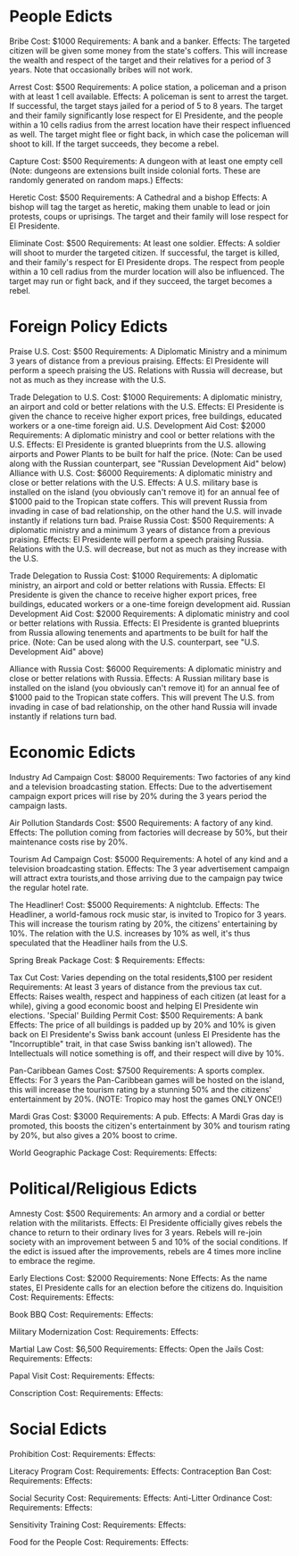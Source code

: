 # People Edicts
Bribe
Cost: $1000
Requirements: A bank and a banker.
Effects: The targeted citizen will be given some money from the state's coffers. This will increase the wealth and respect of the target and their relatives for a period of 3 years. Note that occasionally bribes will not work.
	
Arrest
Cost: $500
Requirements: A police station, a policeman and a prison with at least 1 cell available.
Effects: A policeman is sent to arrest the target. If successful, the target stays jailed for a period of 5 to 8 years. The target and their family significantly lose respect for El Presidente, and the people within a 10 cells radius from the arrest location have their respect influenced as well. The target might flee or fight back, in which case the policeman will shoot to kill. If the target succeeds, they become a rebel.
	
Capture
Cost: $500
Requirements: A dungeon with at least one empty cell (Note: dungeons are extensions built inside colonial forts. These are randomly generated on random maps.)
Effects:
	
Heretic
Cost: $500
Requirements: A Cathedral and a bishop
Effects: A bishop will tag the target as heretic, making them unable to lead or join protests, coups or uprisings. The target and their family will lose respect for El Presidente.




Eliminate
Cost: $500
Requirements: At least one soldier.
Effects: A soldier will shoot to murder the targeted citizen. If successful, the target is killed, and their family's respect for El Presidente drops. The respect from people within a 10 cell radius from the murder location will also be influenced. The target may run or fight back, and if they succeed, the target becomes a rebel.
	
# Foreign Policy Edicts
Praise U.S.
Cost: $500
Requirements: A Diplomatic Ministry and a minimum 3 years of distance from a previous praising.
Effects: El Presidente will perform a speech praising the US. Relations with Russia will decrease, but not as much as they increase with the U.S.
	
Trade Delegation to U.S.
Cost: $1000
Requirements: A diplomatic ministry, an airport and cold or better relations with the U.S.
Effects: El Presidente is given the chance to receive higher export prices, free buildings, educated workers or a one-time foreign aid.
U.S. Development Aid
Cost: $2000
Requirements: A diplomatic ministry and cool or better relations with the U.S.
Effects: El Presidente is granted blueprints from the U.S. allowing airports and Power Plants to be built for half the price. (Note: Can be used along with the Russian counterpart, see "Russian Development Aid" below)
Alliance with U.S.
Cost: $6000
Requirements: A diplomatic ministry and close or better relations with the U.S.
Effects: A U.S. military base is installed on the island (you obviously can't remove it) for an annual fee of $1000 paid to the Tropican state coffers. This will prevent Russia from invading in case of bad relationship, on the other hand the U.S. will invade instantly if relations turn bad.
Praise Russia
Cost: $500
Requirements: A diplomatic ministry and a minimum 3 years of distance from a previous praising.
Effects: El Presidente will perform a speech praising Russia. Relations with the U.S. will decrease, but not as much as they increase with the U.S.
	
Trade Delegation to Russia
Cost: $1000
Requirements: A diplomatic ministry, an airport and cold or better relations with Russia.
Effects: El Presidente is given the chance to receive higher export prices, free buildings, educated workers or a one-time foreign development aid.
Russian Development Aid
Cost: $2000
Requirements: A diplomatic ministry and cool or better relations with Russia.
Effects: El Presidente is granted blueprints from Russia allowing tenements and apartments to be built for half the price. (Note: Can be used along with the U.S. counterpart, see "U.S. Development Aid" above)

Alliance with Russia
Cost: $6000
Requirements: A diplomatic ministry and close or better relations with Russia.
Effects: A Russian military base is installed on the island (you obviously can't remove it) for an annual fee of $1000 paid to the Tropican state coffers. This will prevent The U.S. from invading in case of bad relationship, on the other hand Russia will invade instantly if relations turn bad.

# Economic Edicts
Industry Ad Campaign
Cost: $8000
Requirements: Two factories of any kind and a television broadcasting station.
Effects: Due to the advertisement campaign export prices will rise by 20% during the 3 years period the campaign lasts.
	
Air Pollution Standards
Cost: $500
Requirements: A factory of any kind.
Effects: The pollution coming from factories will decrease by 50%, but their maintenance costs rise by 20%.
	
Tourism Ad Campaign
Cost: $5000
Requirements: A hotel of any kind and a television broadcasting station.
Effects: The 3 year advertisement campaign will attract extra tourists,and those arriving due to the campaign pay twice the regular hotel rate.
	
The Headliner!
Cost: $5000
Requirements: A nightclub.
Effects: The Headliner, a world-famous rock music star, is invited to Tropico for 3 years. This will increase the tourism rating by 20%, the citizens' entertaining by 10%. The relation with the U.S. increases by 10% as well, it's thus speculated that the Headliner hails from the U.S.
	
Spring Break Package
Cost: $
Requirements:
Effects:
	
Tax Cut
Cost: Varies depending on the total residents,$100 per resident
Requirements: At least 3 years of distance from the previous tax cut.
Effects: Raises wealth, respect and happiness of each citizen (at least for a while), giving a good economic boost and helping El Presidente win elections.
'Special' Building Permit
Cost: $500
Requirements: A bank
Effects: The price of all buildings is padded up by 20% and 10% is given back on El Presidente's Swiss bank account (unless El Presidente has the "Incorruptible" trait, in that case Swiss banking isn't allowed). The Intellectuals will notice something is off, and their respect will dive by 10%.

Pan-Caribbean Games
Cost: $7500
Requirements: A sports complex.
Effects: For 3 years the Pan-Caribbean games will be hosted on the island, this will increase the tourism rating by a stunning 50% and the citizens' entertainment by 20%. (NOTE: Tropico may host the games ONLY ONCE!)

Mardi Gras
Cost: $3000
Requirements: A pub.
Effects: A Mardi Gras day is promoted, this boosts the citizen's entertainment by 30% and tourism rating by 20%, but also gives a 20% boost to crime.
	
World Geographic Package
Cost:
Requirements:
Effects:

# Political/Religious Edicts
Amnesty
Cost: $500
Requirements: An armory and a cordial or better relation with the militarists.
Effects: El Presidente officially gives rebels the chance to return to their ordinary lives for 3 years. Rebels will re-join society with an improvement between 5 and 10% of the social conditions. If the edict is issued after the improvements, rebels are 4 times more incline to embrace the regime.
	
Early Elections
Cost: $2000
Requirements: None
Effects: As the name states, El Presidente calls for an election before the citizens do.
Inquisition
Cost:
Requirements:
Effects:
	
Book BBQ
Cost:
Requirements:
Effects:
	
Military Modernization
Cost:
Requirements:
Effects:
	
Martial Law
Cost: $6,500
Requirements:
Effects:
Open the Jails
Cost:
Requirements:
Effects:
	
Papal Visit
Cost:
Requirements:
Effects:
	
Conscription
Cost:
Requirements:
Effects:

# Social Edicts
Prohibition
Cost:
Requirements:
Effects:
	
Literacy Program
Cost:
Requirements:
Effects:
Contraception Ban
Cost:
Requirements:
Effects:
	
Social Security
Cost:
Requirements:
Effects:
Anti-Litter Ordinance
Cost:
Requirements:
Effects:
	
Sensitivity Training
Cost:
Requirements:
Effects:
	
Food for the People
Cost:
Requirements:
Effects: